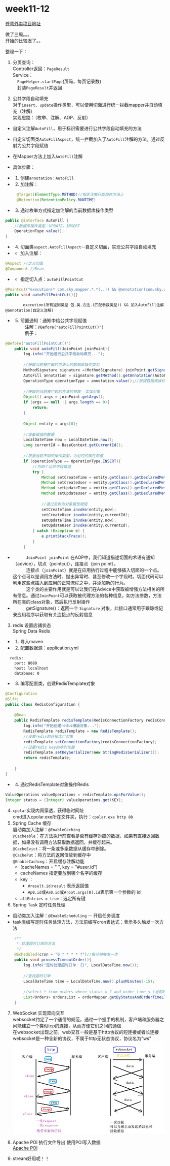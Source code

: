 # week11-12

[苍穹外卖项目地址](https://github.com/Machisk/sky-takeaway)

做了三周。。。  
开始的比较迟了。。

整理一下：  
1.  分页查询：   
Controller返回：`PageResult`  
Service：  
&emsp;`PageHelper.startPage`(页码，每页记录数)  
&emsp;封装`PageResult`并返回    


2. 公共字段自动填充  
对于`insert`、`update`操作类型，可以使用切面进行统一拦截mapper并自动填充（注解）  
实现思路：（枚举、注解、AOP、反射）  
+ 自定义注解`AutoFill`，用于标识需要进行公共字段自动填充的方法  
+ 自定义切面类`AutoFillAspect`，统一拦截加入了`AutoFill`注解的方法，通过反射为公共字段赋值  
+ 在Mapper方法上加入`AutoFill`注解   


+ 具体步骤：  
+ 1. 创建`annotation：AutoFill`  
+ 2. 加注解： 
```java
     @Target(ElementType.METHOD)//指定注解只能加在方法上
     @Retention(RetentionPolicy.RUNTIME)
 ```
+ 3. 通过枚举方式指定加注解的当前数据库操作类型  
```java
public @interface AutoFill {
    //数据库操作类型：UPDATE，INSERT
    OperationType value();
}
```
+ 4. 切面类`aspect.AutoFillAspect`--自定义切面，实现公共字段自动填充  
+ + 加入注解：
```java
@Aspect //定义切面
@Component //Bean
```
+ + 指定切入点：`autoFillPointCut`
```java
@Pointcut("execution(* com.sky.mapper.*.*(..)) && @annotation(com.sky.annotation.AutoFill)")
public void autoFillPointCut(){}
```
&emsp;&emsp;&emsp;&emsp;`execution(所有返回类型 包.类.方法.(匹配参数类型)) && 加入AutoFill注解@annotation(自定义注解)`   
+ 5. 前置通知：通知中给公共字段赋值   
&emsp;注解：`@Before("autoFillPointCut()")`   
&emsp;例子：
```java
@Before("autoFillPointCut()")
    public void autoFill(JoinPoint joinPoint){
        log.info("开始进行公共字段自动填充...");

        //获取当前被拦截的方法上的数据库操作类型
        MethodSignature signature =(MethodSignature) joinPoint.getSignature();//方法签名对象
        AutoFill annotation = signature.getMethod().getAnnotation(AutoFill.class);//获得方法上的注解对象
        OperationType operationType = annotation.value();//获得数据库操作类型

        //获取到当前被拦截的方法的参数--实体对象
        Object[] args = joinPoint.getArgs();
        if (args == null || args.length == 0){
            return;
        }

        Object entity = args[0];

        //准备赋值的数据
        LocalDateTime now = LocalDateTime.now();
        Long currentId = BaseContext.getCurrentId();

        //根据当前不同的操作类型，为对应的属性赋值
        if (operationType == OperationType.INSERT){
            //为四个公共字段赋值
            try {
                Method setCreateTime = entity.getClass().getDeclaredMethod(AutoFillConstant.SET_CREATE_TIME,LocalDateTime.class);
                Method setCreateUser = entity.getClass().getDeclaredMethod(AutoFillConstant.SET_CREATE_USER, Long.class);
                Method setUpdateTime = entity.getClass().getDeclaredMethod(AutoFillConstant.SET_UPDATE_TIME, LocalDateTime.class);
                Method setUpdateUser = entity.getClass().getDeclaredMethod(AutoFillConstant.SET_UPDATE_USER, Long.class);

                //通过反射为对象属性赋值
                setCreateTime.invoke(entity,now);
                setCreateUser.invoke(entity,currentId);
                setUpdateTime.invoke(entity,now);
                setUpdateUser.invoke(entity,currentId);
            } catch (Exception e) {
                e.printStackTrace();
            }
        }
```
+ &emsp;&emsp;&emsp;`JoinPoint joinPoint`  在AOP中，我们知道描述切面的术语有通知（advice），切点（pointcut），连接点（join point）。  
  &emsp;&emsp;&emsp;连接点（`joinPoint`）就是在应用执行过程中能够插入切面的一个点。这个点可以是调用方法时、抛出异常时、甚至修改一个字段时。切面代码可以利用这些点插入到应用的正常流程之中，并添加新的行为。  
  &emsp;&emsp;&emsp;这个类的主要作用就是可以让我们在Advice中获取被增强方法相关的所有信息。通过`JoinPoint`可以获取被代理方法的各种信息，如方法参数，方法所在类的class对象，然后执行反射操作  
+ &emsp;&emsp;&emsp;getSignature()：返回一个 `Signature` 对象，此接口通常用于跟踪或记录应用程序以获取有关连接点的反射信息  

3. redis 设置店铺状态  
Spring Data Redis  
+ 1. 导入maven
+ 2. 配置数据源：application.yml
```
  redis:
    port: 8080  
    host: localhost
    database: 0
```
+ 3. 编写配置类，创建RedisTemplate对象  
```java
@Configuration
@Slf4j
public class RedisConfiguration {

    @Bean
    public RedisTemplate redisTemplate(RedisConnectionFactory redisConnectionFactory) {
        log.info("开始创建redis模版对象...");
        RedisTemplate redisTemplate = new RedisTemplate();
        //设置redis的连接工厂对象
        redisTemplate.setConnectionFactory(redisConnectionFactory);
        //设置redis key的序列化器
        redisTemplate.setKeySerializer(new StringRedisSerializer());
        return redisTemplate;

    }
}
```
+ 4. 通过RedisTemplate对象操作Redis  
```java
ValueOperations valueOperations = redisTemplate.opsForValue();
Integer status = (Integer) valueOperations.get(KEY);
```
4. `cpolar`实现内网穿透，获得临时网址  
cmd进入cpolar.exe所在文件夹，执行：`cpolar.exe http 80`  
5. Spring Cache 缓存  
启动类加入注解：`@EnableCaching`  
`@Cacheable`：在方法执行前查看是否有缓存对应的数据，如果有直接返回数据，如果没有调用方法获取数据返回，并缓存起来。  
`@CacheEvict`：将一条或多条数据从缓存中删除。  
`@CachePut`：将方法的返回值放到缓存中  
`@EnableCaching`：开启缓存注解功能  
   + (cacheNames = " ", key = "#user.id")
   + cacheNames 指定要放到哪个名字的缓存
   + key ：
        + `#result.id`:`result` 表示返回值
        + `#p0.id`或`#a0.id`或`#root.args[0].id`表示第一个参数的 id
   + `allEntries = true`：选定所有键
6. Spring Task 定时任务处理   
+ 启动类加入注解：`@EnableScheduling` -- 开启任务调度
+ task类编写定时任务处理方法，方法前编写cron表达式：表示多久触发一次方法  
```java
    /**
     * 处理超时订单的方法
     */
    @Scheduled(cron = "0 * * * * ?")//每分钟触发一次
    public void processTimeoutOrder(){
        log.info("定时处理超时订单：{}", LocalDateTime.now());

        //查找超时订单
        LocalDateTime time = LocalDateTime.now().plusMinutes(-15);

        //select * from orders where status = ? and order_time < (当前时间 - 15分钟)
        List<Orders> ordersList = orderMapper.getByStatusAndOrderTimeLT(Orders.PENDING_PAYMENT, time);
    }
```
7. WebSocket 实现双向交互  
   websocket约定了一个通信的规范，通过一个握手的机制，客户端和服务器之间能建立一个类似tcp的连接，从而方便它们之间的通信  
   在websocket出现之前，web交互一般是基于http协议的短连接或者长连接  
   websocket是一种全新的协议，不属于http无状态协议，协议名为"ws"  
![img.png](img.png)
8. Apache POI 执行文件导出
使用POI写入数据  
   [Apache POI](https://poi.apache.org/)

9. stream好用呢！！